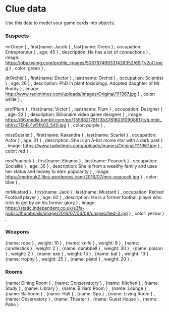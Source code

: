 # Clue data

Use this data to model your game cards into objects.

### Suspects

mrGreen  } ,
first{name: Jacob  } ,
last{name: Green } ,
occupation: Entrepreneur } ,
age: 45  } ,
description: He has a lot of connections } ,
image: https://pbs.twimg.com/profile_images/506787499331428352/65jTv2uC.jpeg  } ,
color: green  } ,

drOrchid } ,
first{name: Doctor } ,
last{name: Orchid } ,
occupation: Scientist } ,
age: 26 } ,
description: PhD in plant toxicology. Adopted daughter of Mr. Boddy } ,
image: http://www.radiotimes.com/uploads/images/Original/111967.jpg } ,
color: white } ,

profPlum } ,
first{name: Victor } ,
last{name: Plum } ,
occupation: Designer } ,
age: 22 } ,
description: Billionaire video game designer } ,
image: https://66.media.tumblr.com/ee7155882178f73b3781603f0908617c/tumblr_phhxc7EhPJ1w5fh03_540.jpg  } ,
color: purple } ,

missScarlet } ,
first{name: Kasandra } ,
last{name: Scarlet } ,
occupation: Actor } ,
age: 31 } ,
description: She is an A-list movie star with a dark past } ,
image: https://www.radiotimes.com/uploads/images/Original/111967.jpg } ,
color: red } ,

mrsPeacock } ,
first{name: Eleanor } ,
last{name: Peacock } ,
occupation: Socialité } ,
age: 36 } ,
description: She is from a wealthy family and uses her status and money to earn popularity } ,
image: https://metrouk2.files.wordpress.com/2016/07/mrs-peacock.jpg } ,
color: blue } ,

mrMustard } ,
first{name: Jack } ,
last{name: Mustard } ,
occupation: Retired Football player } ,
age: 62 } ,
description: He is a former football player who tries to get by on his former glory } ,
image: https://static.independent.co.uk/s3fs-public/thumbnails/image/2016/07/04/08/unspecified-3.jpg } ,
color: yellow } ,

### Weapons

{name: rope  } ,  weight: 10 } ,
{name: knife  } ,  weight: 8 } ,
{name: candlestick  } ,  weight: 2 } ,
{name: dumbbell  } ,  weight: 30 } ,
{name: poison  } ,  weight: 2 } ,
{name: axe  } ,  weight: 15 } ,
{name: bat  } ,  weight: 13 } ,
{name: trophy  } ,  weight: 25 } ,
{name: pistol  } ,  weight: 20 } ,

### Rooms

{name: Dining Room } ,
{name: Conservatory } ,
{name: Kitchen } ,
{name: Study } ,
{name: Library } ,
{name: Billiard Room } ,
{name: Lounge } ,
{name: Ballroom } ,
{name: Hall } ,
{name: Spa } ,
{name: Living Room } ,
{name: Observatory } ,
{name: Theater } ,
{name: Guest House } ,
{name: Patio } 